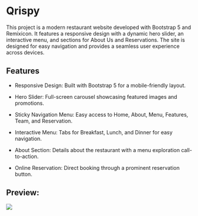 # Qrispy

<p>This project is a modern restaurant website developed with Bootstrap 5 and Remixicon. It features a responsive design with a dynamic hero slider, an interactive menu, and sections for About Us and Reservations. The site is designed for easy navigation and provides a seamless user experience across devices. </p>

<h2>Features </h2>

<list>

- Responsive Design: Built with Bootstrap 5 for a mobile-friendly layout.

- Hero Slider: Full-screen carousel showcasing featured images and promotions.

- Sticky Navigation Menu: Easy access to Home, About, Menu, Features, Team, and Reservation.

- Interactive Menu: Tabs for Breakfast, Lunch, and Dinner for easy navigation.

- About Section: Details about the restaurant with a menu exploration call-to-action.

- Online Reservation: Direct booking through a prominent reservation button.

</list>

<h2>Preview:</h2>

![](image.gif)
